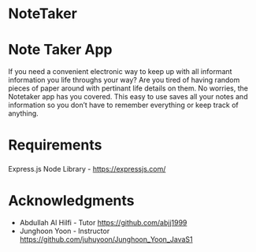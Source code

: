 # NoteTaker

 


# Note Taker App
If you need a convenient electronic way to keep up with all informant information you life throughs your way?  Are you tired of having random pieces of paper around with pertinant life details on them. No worries, the Notetaker app has you covered.  This easy to use saves all your notes and information so you don’t have to remember everything or keep track of anything.  


# Requirements 

###
Express.js  Node Library - <https://expressjs.com/>


# Acknowledgments
- Abdullah Al Hilfi - Tutor <https://github.com/abjj1999>
- Junghoon Yoon - Instructor <https://github.com/juhuyoon/Junghoon_Yoon_JavaS1>
